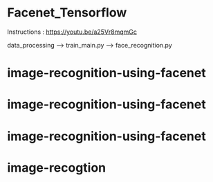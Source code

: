 # Facenet_Tensorflow

Instructions : https://youtu.be/a25Vr8mqmGc

data_processing --> train_main.py --> face_recognition.py
# image-recognition-using-facenet
# image-recognition-using-facenet
# image-recognition-using-facenet
# image-recogtion
